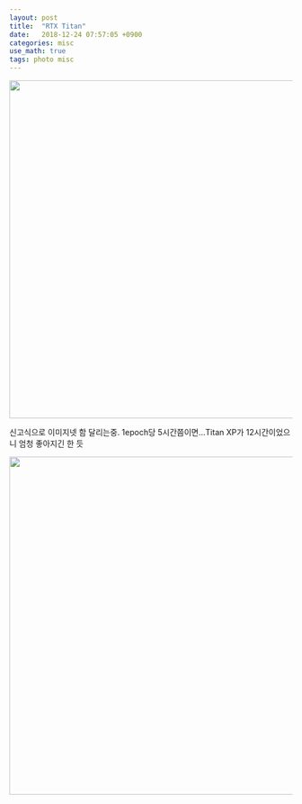 ```yaml
---
layout: post
title:  "RTX Titan"
date:   2018-12-24 07:57:05 +0900
categories: misc
use_math: true
tags: photo misc
---
```


<img src="{{ site.url }}/nailbrainz.github.io/images/titan_1.jpg" class="center" style="width:600px"/>

신고식으로 이미지넷 함 달리는중. 1epoch당 5시간쯤이면...Titan XP가 12시간이었으니 엄청 좋아지긴 한 듯

<img src="{{ site.url }}/nailbrainz.github.io/images/titan_2.png" class="center" style="width:600px"/>